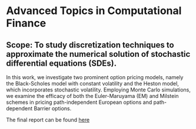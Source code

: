# Advanced Topics in Computational Finance
## Scope: To study discretization techniques to approximate the numerical solution of stochastic differential equations (SDEs).

In this work, we investigate two prominent option pricing models, namely the Black-Scholes model with constant volatility and the Heston model, which incorporates stochastic volatility. Employing Monte Carlo simulations, we examine the efficacy of both the Euler-Maruyama (EM) and Milstein schemes in pricing path-independent European options and path-dependent Barrier options.

The final report can be found [here](Milstein_Monte_Carlo.pdf)

